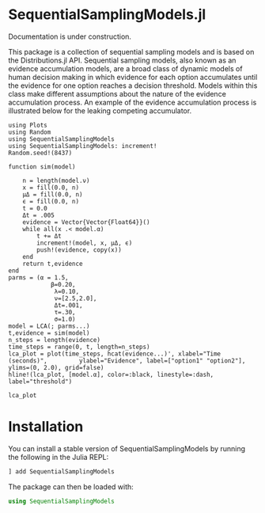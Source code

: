 # SequentialSamplingModels.jl

Documentation is under construction.

This package is a collection of sequential sampling models and is based on the Distributions.jl API.
Sequential sampling models, also known as an evidence accumulation models, are a broad class of dynamic models of human decision making in which evidence for each option accumulates until the evidence for one option reaches a decision threshold. Models within this class make different assumptions about the nature of the evidence accumulation process. An example of the evidence accumulation process is illustrated below for the leaking competing accumulator. 

```@setup accumulation
using Plots
using Random
using SequentialSamplingModels
using SequentialSamplingModels: increment!
Random.seed!(8437)

function sim(model)
    
    n = length(model.ν)
    x = fill(0.0, n)
    μΔ = fill(0.0, n)
    ϵ = fill(0.0, n)
    t = 0.0
    Δt = .005
    evidence = Vector{Vector{Float64}}()
    while all(x .< model.α)
        t += Δt
        increment!(model, x, μΔ, ϵ)
        push!(evidence, copy(x))
    end  
    return t,evidence
end
parms = (α = 1.5, 
            β=0.20,
             λ=0.10, 
             ν=[2.5,2.0], 
             Δt=.001, 
             τ=.30, 
             σ=1.0)
model = LCA(; parms...)
t,evidence = sim(model)
n_steps = length(evidence)
time_steps = range(0, t, length=n_steps)
lca_plot = plot(time_steps, hcat(evidence...)', xlabel="Time (seconds)",         ylabel="Evidence", label=["option1" "option2"], ylims=(0, 2.0), grid=false)
hline!(lca_plot, [model.α], color=:black, linestyle=:dash, label="threshold")
```

```@example accumulation 
lca_plot
```

# Installation

You can install a stable version of SequentialSamplingModels by running the following in the Julia REPL:

```julia
] add SequentialSamplingModels
```

The package can then be loaded with:

```julia
using SequentialSamplingModels
```